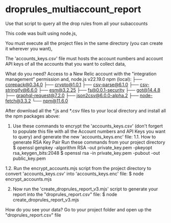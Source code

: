 # droprules_multiaccount_report
Use that script to query all the drop rules from all your subaccounts

This code was built using node.js,

You must execute all the project files in the same directory (you can create it wherever you want),

The 'accounts_keys.csv' file must hosts the account numbers and account API keys of all the accounts that you want to collect data,

What do you need? Access to a New Relic account with the "integration management" permission and,
node.js v22.19.0 npm (local):
├── corepack@0.34.0
├── crypto@1.0.1
├── csv-parse@6.1.0
├── csv-stringify@6.6.0
├── esm@3.2.25
├── fs@0.0.1-security
├── got@14.4.8
├── graphql-request@7.2.0
├── json2csv@6.0.0-alpha.2
├── node-fetch@3.3.2
└── npm@11.6.0

After download all the *.js and *.csv files to your local directory and install all the npm packages above:

1. Use these commands to encrypt the 'accounts_keys.csv' (don't forgert to populate this file with all the Account numbers and API Keys you want to query) and generate the new 'accounts_keys.enc' file:
1.1. How to generate RSA Key Pair
Run these commands from your project directory
$ openssl genpkey -algorithm RSA -out private_key.pem -pkeyopt rsa_keygen_bits:2048
$ openssl rsa -in private_key.pem -pubout -out public_key.pem

1.2. Run the encrypt_accounts.mjs script from the project directory to convert 'accounts_keys.csv' into 'accounts_keys.enc' file:
$ node encrypt_accounts.mjs

2. Now run the 'create_droprules_report_v3.mjs' script to generate your report into the "droprules_report.csv" file:
$ node create_droprules_report_v3.mjs   

How do you see your data? Go to your project folder and open up the "droprules_report.csv" file
